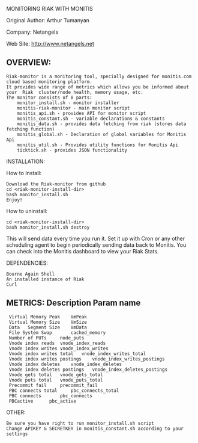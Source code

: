 MONITORING RIAK WITH MONITIS

Original Author: Arthur Tumanyan

Company: Netangels

Web Site: http://www.netangels.net

OVERVIEW:
---------
	Riak-monitor is a monitoring tool, specially designed for monitis.com cloud based monitoring platform.
	It provides wide range of metrics which allows you be informed about your  Riak  cluster/node health, memory usage, etc.
	The monitor consists of 8 parts:
		monitor_install.sh - monitor installer
		monitis-riak-monitor - main monitor script
		monitis_api.sh - provides API for monitor script
		monitis_constant.sh - variable declarations & constants
		monitis_data.sh - provides data fetching from riak (stores data fetching function)
		monitis_global.sh - Declaration of global variables for Monitis Api
		monitis_util.sh - Provides utility functions for Monitis Api
		ticktick.sh - provides JSON functionality

INSTALLATION:

How to Install:
	
	Download the Riak-monitor from github
	cd <riak-monitor-install-dir>
	bash monitor_install.sh
	Enjoy!
	
How to uninstall:

	cd <riak-monitor-install-dir>
	bash monitor_install.sh destroy   


This will send data every time you run it.  Set it up with Cron or any other
scheduling agent to begin periodically sending data back to Monitis.  You can 
check into the Monitis dashboard to view your Riak Stats.


DEPENDENCIES:

	Bourne Again Shell
	An installed instance of Riak
	Curl
METRICS:
		Description	Param name
-----------------------------------------------------------------
	 Virtual Memory Peak 	VmPeak 
	 Virtual Memory Size 	VmSize
	 Data	Segment Size 	VmData
	 File System Swap   	cached_memory
	 Number of PUTs		node_puts
	 Vnode index reads	vnode_index_reads
	 Vnode index writes	vnode_index_writes
	 Vnode index writes total	vnode_index_writes_total
	 Vnode index writes postings	vnode_index_writes_postings
	 Vnode index deletes	vnode_index_deletes
	 Vnode index deletes postings	vnode_index_deletes_postings
	 Vnode gets total	vnode_gets_total
 	 Vnode puts total	vnode_puts_total
	 Precommit fail		precommit_fail
	 PBC connects total 	pbc_connects_total
	 PBC connects 		pbc_connects
	 PBCactive		pbc_active
	
OTHER:

	Be sure you have right to run monitor_install.sh script
	Change APIKEY & SECRETKEY in monitis_constant.sh according to your settings

